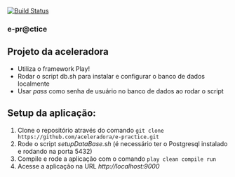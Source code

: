 [![Build Status](https://snap-ci.com/aceleradora/e-practice/branch/master/build_image)](https://snap-ci.com/aceleradora/e-practice/branch/master)

### e-pr@ctice

## Projeto da aceleradora

* Utiliza o framework Play!
* Rodar o script db.sh para instalar e configurar o banco de dados localmente
* Usar _pass_ como senha de usuário no banco de dados ao rodar o script

## Setup da aplicação:

1. Clone o repositório através do comando
`git clone https://github.com/aceleradora/e-practice.git`
2. Rode o script _setupDataBase.sh_ (é necessário ter o Postgresql instalado e rodando na porta 5432)
3. Compile e rode a aplicação com o comando
`play clean compile run`
4. Acesse a aplicação na URL _http://localhost:9000_
